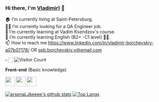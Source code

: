 
<!---
arsenaLJkeeee/arsenaLJkeeee is a ✨ special ✨ repository because its `README.md` (this file) appears on your GitHub profile.
You can click the Preview link to take a look at your changes.
--->

### Hi there, I'm [Vladimir)](https://github.com/arsenaljkeeee) 👋

🏠 I’m currently living at Saint-Petersburg. <br/>
👨‍💻 I’m currently looking for a QA Engineer job.<br/>
🔭 I’m currently learning at Vadim Ksendzov's course.<br/>
🌱 I’m currently learning English (B2+ -C1 level) 🤦‍♂.<br/>
📫 How to reach me https://www.linkedin.com/in/vladimir-borchevskiy-a07b07178/ OR
spb.borchevskiy.v@gmail.com


👉🏻 ![Visitor Count](https://profile-counter.glitch.me/arsenaLJkeeee/count.svg)

**Front-end** (Basic knowledge)

<code><img height="30" src="https://raw.githubusercontent.com/dereknguyen269/dereknguyen269/master/images/html.png"></code>
<code><img height="30" src="https://raw.githubusercontent.com/dereknguyen269/dereknguyen269/master/images/css3.png"></code>
<code><img height="30" src="https://raw.githubusercontent.com/dereknguyen269/dereknguyen269/master/images/js.png"></code>

[![arsenaLJkeeee's github stats](https://github-readme-stats.vercel.app/api?username=arsenaLJkeeee&show_icons=true&theme=merko)](https://github.com/arsenaLJkeeee)
[![Top Langs](https://github-readme-stats.vercel.app/api/top-langs/?username=arsenaLJkeeee&layout=compact&theme=merko)](https://github.com/anuraghazra/github-readme-stats)
